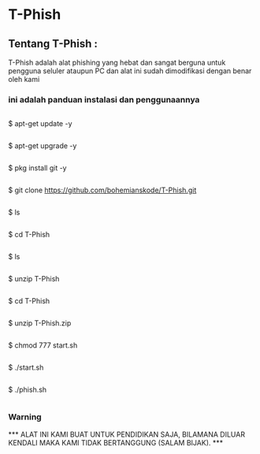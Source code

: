 # T-Phish

## Tentang T-Phish :

T-Phish adalah alat phishing yang hebat dan sangat berguna untuk pengguna seluler ataupun PC dan alat ini sudah dimodifikasi dengan benar oleh kami

### ini adalah panduan instalasi dan penggunaannya
```
```
$ apt-get update -y
```
```
$ apt-get upgrade -y
```
```
$ pkg install git -y
```
```
$ git clone https://github.com/bohemianskode/T-Phish.git
```
```
$ ls
```
```
$ cd T-Phish
```
```
$ ls
```
```
$ unzip T-Phish
```
```
$ cd T-Phish
```
```
$ unzip T-Phish.zip
```
```
$ chmod 777 start.sh
```
```
$ ./start.sh
```
```
$ ./phish.sh
```
```

### Warning

*** ALAT INI KAMI BUAT UNTUK PENDIDIKAN SAJA, BILAMANA DILUAR KENDALI MAKA KAMI TIDAK BERTANGGUNG (SALAM BIJAK). ***




